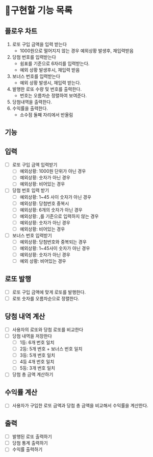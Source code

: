 # 📝구현할 기능 목록

## 플로우 차트

1. 로또 구입 금액을 입력 받는다
    - 1000원으로 떨어지지 않는 경우 예외상황 발생후,  재입력받음
2. 당첨 번호를 입력받는다
    - 쉼표를 기준으로 6자리를 입력받는다.
    - 예외 상황 발생후시, 재입력 받음
3. 보너스 번호를 입력받는다
    - 예외 상황 발생시, 재입력 받는다.
4. 발행한 로또 수량 및 번호를 출력한다.
    - 번호는 오름차순 정렬하여 보여준다.
5. 당첨내역을 출력한다.
6. 수익률을 출력한다.
    - 소수점 둘째 자리에서 반올림

## 기능

## 입력

- [ ]  로또 구입 금액 입력받기
    - [ ]  예외상황: 1000원 단위가 아닌 경우
    - [ ]  예외상황: 숫자가 아닌 경우
    - [ ]  예외상황: 비어있는 경우
- [ ]  당첨 번호 입력 받기
    - [ ]  예외상황: 1~45 사이 숫자가 아닌 경우
    - [ ]  예외상황: 당첨번호 중복시
    - [ ]  예외상황: 6개의 숫자가 아닌 경우
    - [ ]  예외상황: ,를 기준으로 입력하지 않는 경우
    - [ ]  예외상황: 숫자가 아닌 경우
    - [ ]  예외상황: 비어있는 경우
- [ ]  보너스 번호 입력받기
    - [ ]  예외상황: 당첨번호와 중복되는 경우
    - [ ]  예외상황: 1~45사이 숫자가 아닌 경우
    - [ ]  예외상황: 숫자가 아닌 경우
    - [ ]  예외 상황: 비어있는 경우

## 로또 발행

- [ ]  로또 구입 금액에 맞게 로또를 발행한다.
- [ ]  로또 숫자를 오름차순으로 정렬한다.

## 당첨 내역 계산

- [ ]  사용자의 로또와 당첨 로또를 비교한다
- [ ]  당첨 내역을 저장한다
    - [ ]  1등: 6개 번호 일치
    - [ ]  2등: 5개 번호 + 보너스 번호 일치
    - [ ]  3등: 5개 번호 일치
    - [ ]  4등 4개 번호 일치
    - [ ]  5등: 3개 번호 일치
- [ ]  당첨 총 금액 계산하기

## 수익률 계산

- [ ]  사용자가 구입한 로또 금액과 당첨 총 금액을 비교해서 수익률을 계산한다.

## 출력

- [ ]  발행된 로또 출력하기
- [ ]  당첨 통계 출력하기
- [ ]  수익률 출력하기